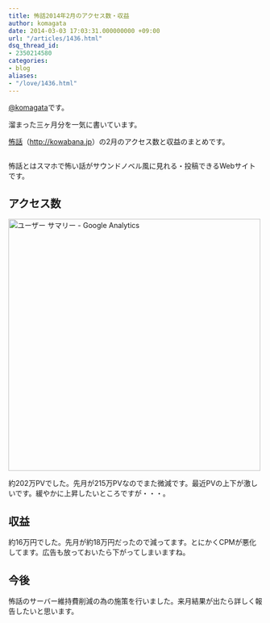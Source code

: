 ```yaml
---
title: 怖話2014年2月のアクセス数・収益
author: komagata
date: 2014-03-03 17:03:31.000000000 +09:00
url: "/articles/1436.html"
dsq_thread_id:
- 2350214580
categories:
- blog
aliases:
- "/love/1436.html"
---
```

[@komagata][1]です。

溜まった三ヶ月分を一気に書いています。

<a title="怖話" href="http://kowabana.jp" target="_blank">怖話</a>（<a title="怖話" href="http://kowabana.jp" target="_blank">http://kowabana.jp</a>）の2月のアクセス数と収益のまとめです。


  <a href="http://kowabana.jp"><img alt="" src="https://lh4.googleusercontent.com/-8-pkth8ETpA/UYjg32awOAI/AAAAAAAADKg/0h8DP9Cg4CQ/s400/Screen%2520Shot%25202013-05-07%2520at%25208.08.34%2520PM.png" /></a>


怖話とはスマホで怖い話がサウンドノベル風に見れる・投稿できるWebサイトです。

## アクセス数


  <img alt="ユーザー サマリー - Google Analytics" src="http://gyazo.com/bd1ca3c87aec9aa672717d5eb6a53d75.png" width="500px" />


約202万PVでした。先月が215万PVなのでまた微減です。最近PVの上下が激しいです。緩やかに上昇したいところですが・・・。

## 収益

約16万円でした。先月が約18万円だったので減ってます。とにかくCPMが悪化してます。広告も放っておいたら下がってしまいますね。

## 今後

怖話のサーバー維持費削減の為の施策を行いました。来月結果が出たら詳しく報告したいと思います。

 [1]: http://twitter.com/komagata